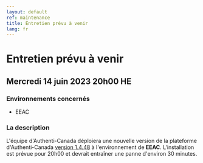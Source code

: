 ```yaml
---
layout: default
ref: maintenance
title: Entretien prévu à venir
lang: fr
---
```

# Entretien prévu à venir

## Mercredi 14 juin 2023 20h00 HE

### Environnements concernés

* EEAC

### La description
L'équipe d'Authenti-Canada déploiera une nouvelle version de la plateforme d'Authenti-Canada
[version 1.4.48](https://github.com/sign-in-canada/Acceptance-Platform/releases/tag/v1.4.48)
à l'environnement de **EEAC**. L'installation est prévue pour 20h00
et devrait entraîner une panne d'environ 30 minutes.


